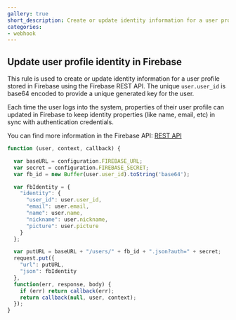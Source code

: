 ```yaml
---
gallery: true
short_description: Create or update identity information for a user profile stored in Firebase using the Firebase REST API
categories:
- webhook
---
```

## Update user profile identity in Firebase

This rule is used to create or update identity information for a user profile
stored in Firebase using the Firebase REST API. The unique `user.user_id` is
base64 encoded to provide a unique generated key for the user.

Each time the user logs into the system, properties of their user
profile can updated in Firebase to keep identity properties (like
name, email, etc) in sync with authentication credentials.

You can find more information in the Firebase API: [REST API](https://www.firebase.com/docs/rest-api.html)

```js
function (user, context, callback) {

  var baseURL = configuration.FIREBASE_URL;
  var secret = configuration.FIREBASE_SECRET;
  var fb_id = new Buffer(user.user_id).toString('base64');

  var fbIdentity = {
    "identity": {
      "user_id": user.user_id,
      "email": user.email,
      "name": user.name,
      "nickname": user.nickname,
      "picture": user.picture
    }
  };

  var putURL = baseURL + "/users/" + fb_id + ".json?auth=" + secret;
  request.put({
    "url": putURL,
    "json": fbIdentity
  },
  function(err, response, body) {
    if (err) return callback(err);
    return callback(null, user, context);
  });
}
```